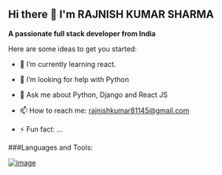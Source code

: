 ## Hi there 👋 I'm RAJNISH KUMAR SHARMA

**A passionate full stack developer from India**

Here are some ideas to get you started:

<!-- - 🔭 I’m currently working on ... -->
- 🌱 I’m currently learning react.
<!-- - 👯 I’m looking to collaborate on ... -->
- 🤔 I’m looking for help with Python
  
- 💬 Ask me about Python, Django and React JS
  
- 📫 How to reach me: rajnishkumar81145@gmail.com
<!-- - 😄 Pronouns: ... -->
- ⚡ Fun fact: ...
  
###Languages and Tools:

<a href="https://www.w3schools.com/python/default.asp">![image](https://github.com/user-attachments/assets/35277a05-1b7d-4417-b8ca-9a7014ac7ca1)
</a>
